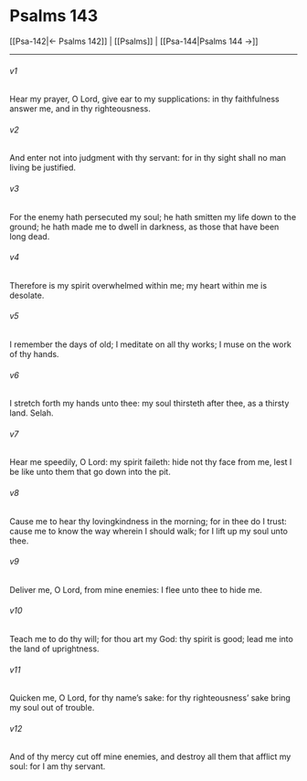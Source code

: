 # Psalms 143

[[Psa-142|← Psalms 142]] | [[Psalms]] | [[Psa-144|Psalms 144 →]]
***

###### v1
Hear my prayer, O Lord, give ear to my supplications: in thy faithfulness answer me, and in thy righteousness.
###### v2
And enter not into judgment with thy servant: for in thy sight shall no man living be justified.
###### v3
For the enemy hath persecuted my soul; he hath smitten my life down to the ground; he hath made me to dwell in darkness, as those that have been long dead.
###### v4
Therefore is my spirit overwhelmed within me; my heart within me is desolate.
###### v5
I remember the days of old; I meditate on all thy works; I muse on the work of thy hands.
###### v6
I stretch forth my hands unto thee: my soul thirsteth after thee, as a thirsty land. Selah.
###### v7
Hear me speedily, O Lord: my spirit faileth: hide not thy face from me, lest I be like unto them that go down into the pit.
###### v8
Cause me to hear thy lovingkindness in the morning; for in thee do I trust: cause me to know the way wherein I should walk; for I lift up my soul unto thee.
###### v9
Deliver me, O Lord, from mine enemies: I flee unto thee to hide me.
###### v10
Teach me to do thy will; for thou art my God: thy spirit is good; lead me into the land of uprightness.
###### v11
Quicken me, O Lord, for thy name’s sake: for thy righteousness’ sake bring my soul out of trouble.
###### v12
And of thy mercy cut off mine enemies, and destroy all them that afflict my soul: for I am thy servant. 
